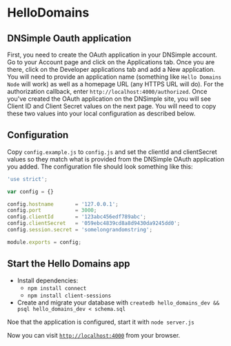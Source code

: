 # HelloDomains

## DNSimple Oauth application

First, you need to create the OAuth application in your DNSimple account. Go to your Account page and click on the Applications tab. Once you are there, click on the Developer applications tab and add a New application. You will need to provide an application name (something like `Hello Domains Node` will work) as well as a homepage URL (any HTTPS URL will do). For the authorization callback, enter `http://localhost:4000/authorized`. Once you've created the OAuth application on the DNSimple site, you will see Client ID and Client Secret values on the next page. You will need to copy these two values into your local configuration as described below.

## Configuration

Copy `config.example.js` to `config.js` and set the clientId and clientSecret values so they match what is provided from the DNSimple OAuth application you added. The configuration file should look something like this:

```javascript
'use strict';

var config = {}

config.hostname       = '127.0.0.1';
config.port           = 3000;
config.clientId       = '123abc456edf789abc';
config.clientSecret   = '059ebc4839cd8a8d9430da9245dd0';
config.session.secret = 'somelongrandomstring';

module.exports = config;
```

## Start the Hello Domains app

* Install dependencies:
  - `npm install connect`
  - `npm install client-sessions`
* Create and migrate your database with `createdb hello_domains_dev && psql hello_domains_dev < schema.sql`

Noe that the application is configured, start it with `node server.js`

Now you can visit [`http://localhost:4000`](http://localhost:3000) from your browser.
